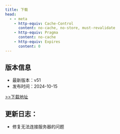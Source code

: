 ```yaml
---
title: 下载
head:
  - - meta
    - http-equiv: Cache-Control
      content: no-cache, no-store, must-revalidate
    - http-equiv: Pragma
      content: no-cache
    - http-equiv: Expires
      content: 0
---
```


## 版本信息

- 最新版本：v51
- 发布时间：2024-10-15

[>>下载地址](https://wwwj.lanzouw.com/isgEW2clutwh)


## 更新日志：

- 修复无法连接服务器的问题